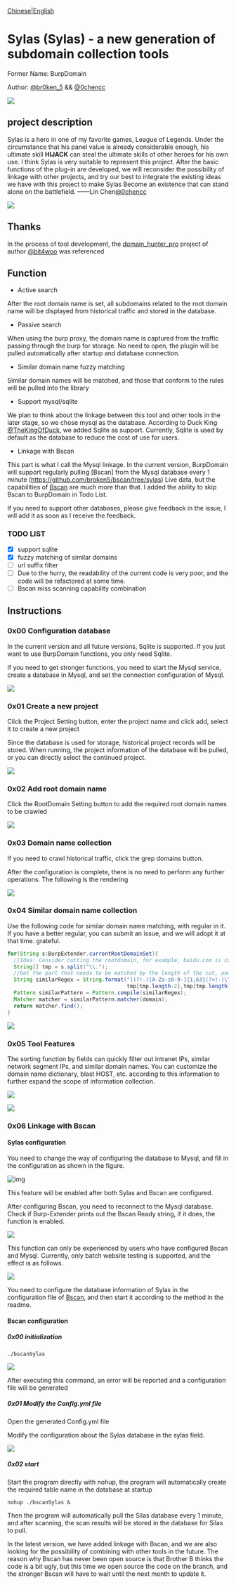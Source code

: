 [Chinese](./README.md)|[English](./README_en.md)

# Sylas (Sylas) - a new generation of subdomain collection tools

Former Name: BurpDomain

Author: [@br0ken_5](https://github.com/broken5) && [@0chencc](https://github.com/0chencc)

![](img/index.png)

## project description

Sylas is a hero in one of my favorite games, League of Legends. Under the circumstance that his panel value is already considerable enough, his ultimate skill **HIJACK** can steal the ultimate skills of other heroes for his own use. I think Sylas is very suitable to represent this project. After the basic functions of the plug-in are developed, we will reconsider the possibility of linkage with other projects, and try our best to integrate the existing ideas we have with this project to make Sylas Become an existence that can stand alone on the battlefield. ——Lin Chen[@0chencc](https://github.com/0chencc)

![](img/Sylas.jpeg)

## Thanks

 In the process of tool development, the [domain_hunter_pro](https://github.com/bit4woo/domain_hunter_pro) project of author [@bit4woo](https://github.com/bit4woo) was referenced

## Function

* Active search

After the root domain name is set, all subdomains related to the root domain name will be displayed from historical traffic and stored in the database.

* Passive search

When using the burp proxy, the domain name is captured from the traffic passing through the burp for storage. No need to open, the plugin will be pulled automatically after startup and database connection.

* Similar domain name fuzzy matching

Similar domain names will be matched, and those that conform to the rules will be pulled into the library

* Support mysql/sqlite

We plan to think about the linkage between this tool and other tools in the later stage, so we chose mysql as the database. According to Duck King [@TheKingOfDuck](https://github.com/TheKingOfDuck), we added Sqlite as support. Currently, Sqlite is used by default as the database to reduce the cost of use for users.

* Linkage with Bscan

This part is what I call the Mysql linkage. In the current version, BurpDomain will support regularly pulling [Bscan] from the Mysql database every 1 minute (https://github.com/broken5/bscan/tree/sylas) Live data, but the capabilities of [Bscan](https://github.com/broken5/bscan/tree/sylas) are much more than that. I added the ability to skip Bscan to BurpDomain in Todo List.

If you need to support other databases, please give feedback in the issue, I will add it as soon as I receive the feedback.

### TODO LIST

- [x] support sqlite
- [x] fuzzy matching of similar domains
- [ ] url suffix filter
- [ ] Due to the hurry, the readability of the current code is very poor, and the code will be refactored at some time.
- [ ] Bscan miss scanning capability combination

## Instructions

### 0x00 Configuration database

In the current version and all future versions, Sqlite is supported. If you just want to use BurpDomain functions, you only need Sqlite.

If you need to get stronger functions, you need to start the Mysql service, create a database in Mysql, and set the connection configuration of Mysql.

![](img/databaseSetting.png)

### 0x01 Create a new project

Click the Project Setting button, enter the project name and click add, select it to create a new project

Since the database is used for storage, historical project records will be stored. When running, the project information of the database will be pulled, or you can directly select the continued project.

![](img/addProject.png)

### 0x02 Add root domain name

Click the RootDomain Setting button to add the required root domain names to be crawled

![](img/addRootDomain.png)

### 0x03 Domain name collection

If you need to crawl historical traffic, click the grep domains button.

After the configuration is complete, there is no need to perform any further operations. The following is the rendering

![](img/passiveCollection.png)

### 0x04 Similar domain name collection

Use the following code for similar domain name matching, with regular in it. If you have a better regular, you can submit an issue, and we will adopt it at that time. grateful.

````java
for(String s:BurpExtender.currentRootDomainSet){
  //Idea: Consider cutting the rootdomain, for example, baidu.com is cut into baidu com, and then similarity matching is performed on baidu
  String[] tmp = s.split("\\.");
  //Get the part that needs to be matched by the length of the cut, and use this to avoid the problem that when the user sets the root domain name to www.baidu.com, it will be matched to www.baidu. At present, directly take baidu,com
  String similarRegex = String.format("((?!-)[A-Za-z0-9-]{1,63}(?<!-)\\.)*(?!-)[A-Za- z0-9-]{0,63}%s[A-Za-z0-9-]{0,63}(?<!-)\\.%s",
                                      tmp[tmp.length-2],tmp[tmp.length-1]);
  Pattern similarPattern = Pattern.compile(similarRegex);
  Matcher matcher = similarPattern.matcher(domain);
  return matcher.find();
}
````

![](img/similarDomain.png)

### 0x05 Tool Features

The sorting function by fields can quickly filter out intranet IPs, similar network segment IPs, and similar domain names. You can customize the domain name dictionary, blast HOST, etc. according to this information to further expand the scope of information collection.

![](img/features1.png)

![](img/features2.png)

### 0x06 Linkage with Bscan

#### Sylas configuration

You need to change the way of configuring the database to Mysql, and fill in the configuration as shown in the figure.

![img](img/MyslqSetting.png)

This feature will be enabled after both Sylas and Bscan are configured.

After configuring Bscan, you need to reconnect to the Mysql database. Check if Burp-Extender prints out the Bscan Ready string, if it does, the function is enabled.

![](img/bscanReady.png)

This function can only be experienced by users who have configured Bscan and Mysql. Currently, only batch website testing is supported, and the effect is as follows.

![](img/BscanDomainAliveCheck.png)

You need to configure the database information of Sylas in the configuration file of [Bscan](https://github.com/broken5/bscan/tree/sylas), and then start it according to the method in the readme.

#### Bscan configuration

##### 0x00 initialization

```shell
./bscanSylas
````
![](img/bscanConfigure_1.png)

After executing this command, an error will be reported and a configuration file will be generated

##### 0x01 Modify the Config.yml file

Open the generated Config.yml file

Modify the configuration about the Sylas database in the sylas field.

![](img/bscanConfigure_2.png)

##### 0x02 start

Start the program directly with nohup, the program will automatically create the required table name in the database at startup
```shell
nohup ./bscanSylas &
````
Then the program will automatically pull the Silas database every 1 minute, and after scanning, the scan results will be stored in the database for Silas to pull.

In the latest version, we have added linkage with Bscan, and we are also looking for the possibility of combining with other tools in the future. The reason why Bscan has never been open source is that Brother B thinks the code is a bit ugly, but this time we open source the code on the branch, and the stronger Bscan will have to wait until the next month to update it.